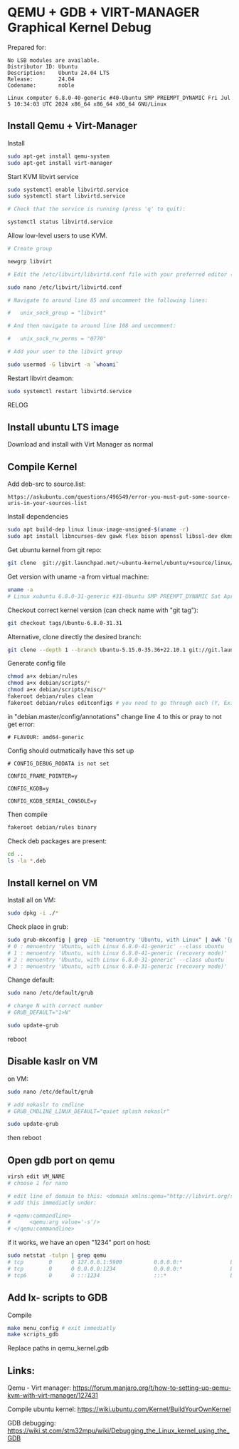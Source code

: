 # QEMU + GDB + VIRT-MANAGER Graphical Kernel Debug

Prepared for:
```
No LSB modules are available.
Distributor ID: Ubuntu
Description:    Ubuntu 24.04 LTS
Release:        24.04
Codename:       noble

Linux computer 6.8.0-40-generic #40-Ubuntu SMP PREEMPT_DYNAMIC Fri Jul  5 10:34:03 UTC 2024 x86_64 x86_64 x86_64 GNU/Linux
```

## Install Qemu + Virt-Manager

Install 

```bash
sudo apt-get install qemu-system
sudo apt-get install virt-manager 
```

Start KVM libvirt service

```bash
sudo systemctl enable libvirtd.service
sudo systemctl start libvirtd.service

# Check that the service is running (press 'q' to quit):

systemctl status libvirtd.service
```

Allow low-level users to use KVM.

```bash
# Create group

newgrp libvirt

# Edit the /etc/libvirt/libvirtd.conf file with your preferred editor (nano is used in this example):

sudo nano /etc/libvirt/libvirtd.conf

# Navigate to around line 85 and uncomment the following lines:

#   unix_sock_group = "libvirt"

# And then navigate to around line 108 and uncomment:

#   unix_sock_rw_perms = "0770"

# Add your user to the libvirt group

sudo usermod -G libvirt -a `whoami`
```

Restart libvirt deamon:
```bash
sudo systemctl restart libvirtd.service
```

RELOG

## Install ubuntu LTS image

Download and install with Virt Manager as normal

## Compile Kernel

Add deb-src to source.list:
```
https://askubuntu.com/questions/496549/error-you-must-put-some-source-uris-in-your-sources-list
```

Install dependencies
```bash
sudo apt build-dep linux linux-image-unsigned-$(uname -r)
sudo apt install libncurses-dev gawk flex bison openssl libssl-dev dkms libelf-dev libudev-dev libpci-dev libiberty-dev autoconf llvm
```

Get ubuntu kernel from git repo:
```bash
git clone  git://git.launchpad.net/~ubuntu-kernel/ubuntu/+source/linux/+git/noble
```

Get version with uname -a from virtual machine:
```bash
uname -a
# Linux xubuntu 6.8.0-31-generic #31-Ubuntu SMP PREEMPT_DYNAMIC Sat Apr 20 00:40:06 UTC 2024 x86_64 x86_64 x86_64 GNU/Linux
```

Checkout correct kernel version (can check name with "git tag"):
```bash
git checkout tags/Ubuntu-6.8.0-31.31
```

Alternative, clone directly the desired branch:
```bash
git clone --depth 1 --branch Ubuntu-5.15.0-35.36+22.10.1 git://git.launchpad.net/~ubuntu-kernel/ubuntu/+source/linux/+git/noble
```
Generate config file
```bash
chmod a+x debian/rules
chmod a+x debian/scripts/*
chmod a+x debian/scripts/misc/*
fakeroot debian/rules clean
fakeroot debian/rules editconfigs # you need to go through each (Y, Exit, Y, Exit..) or get a complaint about config later1\
```

in "debian.master/config/annotations" change line 4 to this or pray to not get error:
```
# FLAVOUR: amd64-generic 
```

Config should outmatically have this set up
```
# CONFIG_DEBUG_RODATA is not set

CONFIG_FRAME_POINTER=y

CONFIG_KGDB=y

CONFIG_KGDB_SERIAL_CONSOLE=y
```


Then compile
```bash
fakeroot debian/rules binary
```

Check deb packages are present:
```bash
cd ..
ls -la *.deb
```

## Install kernel on VM

Install all on VM:
```bash
sudo dpkg -i ./*
```

Check place in grub:
```bash
sudo grub-mkconfig | grep -iE "menuentry 'Ubuntu, with Linux" | awk '{print i++ " : "$1, $2, $3, $4, $5, $6, $7}'
# 0 : menuentry 'Ubuntu, with Linux 6.8.0-41-generic' --class ubuntu
# 1 : menuentry 'Ubuntu, with Linux 6.8.0-41-generic (recovery mode)'
# 2 : menuentry 'Ubuntu, with Linux 6.8.0-31-generic' --class ubuntu
# 3 : menuentry 'Ubuntu, with Linux 6.8.0-31-generic (recovery mode)'
```

Change default:
```bash
sudo nano /etc/default/grub

# change N with correct number
# GRUB_DEFAULT="1>N"

sudo update-grub
```

reboot

## Disable kaslr on VM

on VM:
```bash
sudo nano /etc/default/grub

# add nokaslr to cmdline
# GRUB_CMDLINE_LINUX_DEFAULT="quiet splash nokaslr"

sudo update-grub
```
then reboot

## Open gdb port on qemu

```bash
virsh edit VM_NAME
# choose 1 for nano

# edit line of domain to this: <domain xmlns:qemu="http://libvirt.org/schemas/domain/qemu/1.0" type="kvm">
# add this immediatly under:

# <qemu:commandline>
#      <qemu:arg value='-s'/>
# </qemu:commandline>
```

if it works, we have an open "1234" port on host:
```bash
sudo netstat -tulpn | grep qemu
# tcp        0      0 127.0.0.1:5900          0.0.0.0:*               LISTEN      1147199/qemu-system
# tcp        0      0 0.0.0.0:1234            0.0.0.0:*               LISTEN      1147199/qemu-system
# tcp6       0      0 :::1234                 :::*                    LISTEN      1147199/qemu-system
```

## Add lx- scripts to GDB

Compile
```bash
make menu_config # exit immediatly
make scripts_gdb
```

Replace paths in qemu_kernel.gdb

## 

## Links:

Qemu - Virt manager: https://forum.manjaro.org/t/how-to-setting-up-qemu-kvm-with-virt-manager/127431

Compile ubuntu kernel: https://wiki.ubuntu.com/Kernel/BuildYourOwnKernel

GDB debugging: https://wiki.st.com/stm32mpu/wiki/Debugging_the_Linux_kernel_using_the_GDB
